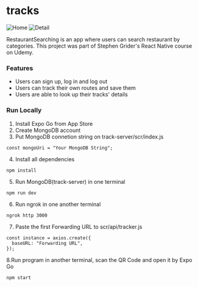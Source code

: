 # tracks
![Home](https://res.cloudinary.com/dql5gkbx4/image/upload/v1623109392/WechatIMG131_kdm8yp.jpg)
![Detail](https://res.cloudinary.com/dql5gkbx4/image/upload/v1623109392/WechatIMG129_cijxbf.jpg)

RestaurantSearching is an app where users can search restaurant by categories. This project was part of Stephen Grider's React Native course on Udemy.

### Features
* Users can sign up, log in and log out
* Users can track their own routes and save them
* Users are able to look up their tracks' details 

### Run Locally
1. Install Expo Go from App Store
2. Create MongoDB account
3. Put MongoDB connetion string on track-server/scr/index.js
```
const mongoUri = "Your MongoDB String";
```
4. Install all dependencies
```
npm install
```
5. Run MongoDB(track-server) in one terminal
```
npm run dev
```
6. Run ngrok in one another terminal
```
ngrok http 3000
```
7. Paste the first Forwarding URL to scr/api/tracker.js
```
const instance = axios.create({
  baseURL: "Forwarding URL",
});
```
8.Run program in another terminal, scan the QR Code and open it by Expo Go
```
npm start
```
